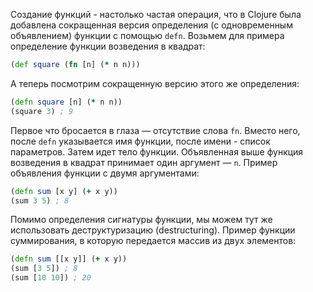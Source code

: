 Создание функций - настолько частая операция, что в Clojure была добавлена сокращенная версия определения (с одновременным объявлением) функции с помощью `defn`. Возьмем для примера определение функции возведения в квадрат:

```clojure
(def square (fn [n] (* n n)))
```

А теперь посмотрим сокращенную версию этого же определения:

```clojure
(defn square [n] (* n n))
(square 3) ; 9
```

Первое что бросается в глаза — отсутствие слова `fn`. Вместо него, после `defn` указывается имя функции, после имени - список параметров. Затем идет тело функции. Объявленная выше функция возведения в квадрат принимает один аргумент — `n`. Пример объявления функции с двумя аргументами:

```clojure
(defn sum [x y] (+ x y))
(sum 3 5) ; 8
```

Помимо определения сигнатуры функции, мы можем тут же использовать деструктуризацию (destructuring). Пример функции суммирования, в которую передается массив из двух элементов:

```clojure
(defn sum [[x y]] (+ x y))
(sum [3 5]) ; 8
(sum [10 10]) ; 20
```
